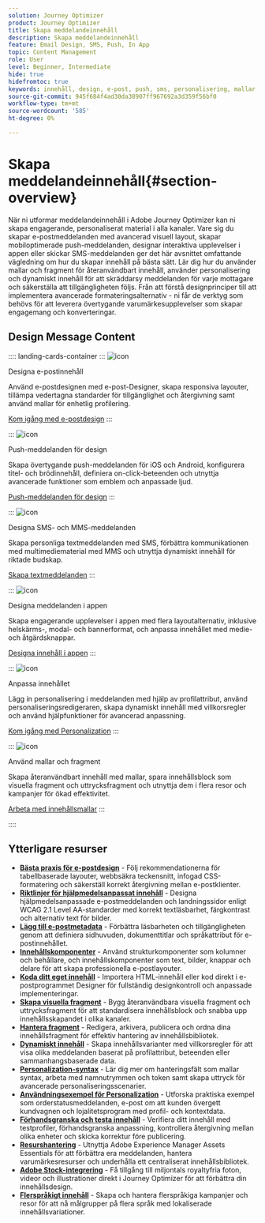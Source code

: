 ```yaml
---
solution: Journey Optimizer
product: Journey Optimizer
title: Skapa meddelandeinnehåll
description: Skapa meddelandeinnehåll
feature: Email Design, SMS, Push, In App
topic: Content Management
role: User
level: Beginner, Intermediate
hide: true
hidefromtoc: true
keywords: innehåll, design, e-post, push, sms, personalisering, mallar
source-git-commit: 945f684f4ad30da38907ff967692a3d359f56bf0
workflow-type: tm+mt
source-wordcount: '585'
ht-degree: 0%

---
```


# Skapa meddelandeinnehåll{#section-overview}

När ni utformar meddelandeinnehåll i Adobe Journey Optimizer kan ni skapa engagerande, personaliserat material i alla kanaler. Vare sig du skapar e-postmeddelanden med avancerad visuell layout, skapar mobiloptimerade push-meddelanden, designar interaktiva upplevelser i appen eller skickar SMS-meddelanden ger det här avsnittet omfattande vägledning om hur du skapar innehåll på bästa sätt. Lär dig hur du använder mallar och fragment för återanvändbart innehåll, använder personalisering och dynamiskt innehåll för att skräddarsy meddelanden för varje mottagare och säkerställa att tillgängligheten följs. Från att förstå designprinciper till att implementera avancerade formateringsalternativ - ni får de verktyg som behövs för att leverera övertygande varumärkesupplevelser som skapar engagemang och konverteringar.

## Design Message Content

:::: landing-cards-container
:::
![icon](https://cdn.experienceleague.adobe.com/icons/list-check.svg?lang=sv-SE)

Designa e-postinnehåll

Använd e-postdesignen med e-post-Designer, skapa responsiva layouter, tillämpa vedertagna standarder för tillgänglighet och återgivning samt använd mallar för enhetlig profilering.

[Kom igång med e-postdesign](../email/get-started-email-design.md)
:::

:::
![icon](https://cdn.experienceleague.adobe.com/icons/paper-plane.svg?lang=sv-SE)

Push-meddelanden för design

Skapa övertygande push-meddelanden för iOS och Android, konfigurera titel- och brödinnehåll, definiera on-click-beteenden och utnyttja avancerade funktioner som emblem och anpassade ljud.

[Push-meddelanden för design](../push/design-push.md)
:::

:::
![icon](https://cdn.experienceleague.adobe.com/icons/message.svg?lang=sv-SE)

Designa SMS- och MMS-meddelanden

Skapa personliga textmeddelanden med SMS, förbättra kommunikationen med multimediematerial med MMS och utnyttja dynamiskt innehåll för riktade budskap.

[Skapa textmeddelanden](../sms/create-sms.md)
:::

:::
![icon](https://cdn.experienceleague.adobe.com/icons/mobile.svg?lang=sv-SE)

Designa meddelanden i appen

Skapa engagerande upplevelser i appen med flera layoutalternativ, inklusive helskärms-, modal- och bannerformat, och anpassa innehållet med medie- och åtgärdsknappar.

[Designa innehåll i appen](../in-app/design-in-app.md)
:::

:::
![icon](https://cdn.experienceleague.adobe.com/icons/screwdriver-wrench.svg?lang=sv-SE)

Anpassa innehållet

Lägg in personalisering i meddelanden med hjälp av profilattribut, använd personaliseringsredigeraren, skapa dynamiskt innehåll med villkorsregler och använd hjälpfunktioner för avancerad anpassning.

[Kom igång med Personalization](../personalization/personalize.md)
:::

:::
![icon](https://cdn.experienceleague.adobe.com/icons/puzzle-piece.svg?lang=sv-SE)

Använd mallar och fragment

Skapa återanvändbart innehåll med mallar, spara innehållsblock som visuella fragment och uttrycksfragment och utnyttja dem i flera resor och kampanjer för ökad effektivitet.

[Arbeta med innehållsmallar](../content-management/use-content-templates.md)
:::

::::


## Ytterligare resurser

- **[Bästa praxis för e-postdesign](../email/get-started-email-design.md#best-practices)** - Följ rekommendationerna för tabellbaserade layouter, webbsäkra teckensnitt, infogad CSS-formatering och säkerställ korrekt återgivning mellan e-postklienter.
- **[Riktlinjer för hjälpmedelsanpassat innehåll](../email/accessible-content.md)** - Designa hjälpmedelsanpassade e-postmeddelanden och landningssidor enligt WCAG 2.1 Level AA-standarder med korrekt textläsbarhet, färgkontrast och alternativ text för bilder.
- **[Lägg till e-postmetadata](../email/email-metadata.md)** - Förbättra läsbarheten och tillgängligheten genom att definiera sidhuvuden, dokumenttitlar och språkattribut för e-postinnehållet.
- **[Innehållskomponenter](../email/content-components.md)** - Använd strukturkomponenter som kolumner och behållare, och innehållskomponenter som text, bilder, knappar och delare för att skapa professionella e-postlayouter.
- **[Koda ditt eget innehåll](../email/code-content.md)** - Importera HTML-innehåll eller kod direkt i e-postprogrammet Designer för fullständig designkontroll och anpassade implementeringar.
- **[Skapa visuella fragment](../content-management/create-fragments.md)** - Bygg återanvändbara visuella fragment och uttrycksfragment för att standardisera innehållsblock och snabba upp innehållsskapandet i olika kanaler.
- **[Hantera fragment](../content-management/manage-fragments.md)** - Redigera, arkivera, publicera och ordna dina innehållsfragment för effektiv hantering av innehållsbibliotek.
- **[Dynamiskt innehåll](../personalization/dynamic-content.md)** - Skapa innehållsvarianter med villkorsregler för att visa olika meddelanden baserat på profilattribut, beteenden eller sammanhangsbaserade data.
- **[Personalization-syntax](../personalization/personalization-syntax.md)** - Lär dig mer om hanteringsfält som mallar syntax, arbeta med namnutrymmen och token samt skapa uttryck för avancerade personaliseringsscenarier.
- **[Användningsexempel för Personalization](../personalization/personalization-use-case.md)** - Utforska praktiska exempel som orderstatusmeddelanden, e-post om att kunden övergett kundvagnen och lojalitetsprogram med profil- och kontextdata.
- **[Förhandsgranska och testa innehåll](../content-management/preview-test.md)** - Verifiera ditt innehåll med testprofiler, förhandsgranska anpassning, kontrollera återgivning mellan olika enheter och skicka korrektur före publicering.
- **[Resurshantering](../integrations/assets.md)** - Utnyttja Adobe Experience Manager Assets Essentials för att förbättra era meddelanden, hantera varumärkesresurser och underhålla ett centraliserat innehållsbibliotek.
- **[Adobe Stock-integrering](../integrations/stock.md)** - Få tillgång till miljontals royaltyfria foton, videor och illustrationer direkt i Journey Optimizer för att förbättra din innehållsdesign.
- **[Flerspråkigt innehåll](../content-management/multilingual-gs.md)** - Skapa och hantera flerspråkiga kampanjer och resor för att nå målgrupper på flera språk med lokaliserade innehållsvariationer.

